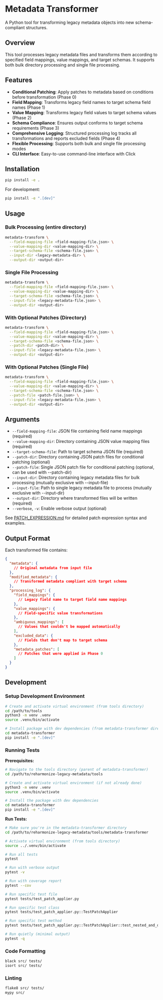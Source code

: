 # Metadata Transformer

A Python tool for transforming legacy metadata objects into new schema-compliant structures.

## Overview

This tool processes legacy metadata files and transforms them according to specified field mappings, value mappings, and target schemas. It supports both bulk directory processing and single file processing.

## Features

- **Conditional Patching**: Apply patches to metadata based on conditions before transformation (Phase 0)
- **Field Mapping**: Transforms legacy field names to target schema field names (Phase 1)
- **Value Mapping**: Transforms legacy field values to target schema values (Phase 2)
- **Schema Compliance**: Ensures output conforms to target schema requirements (Phase 3)
- **Comprehensive Logging**: Structured processing log tracks all transformations and reports excluded fields (Phase 4)
- **Flexible Processing**: Supports both bulk and single file processing modes
- **CLI Interface**: Easy-to-use command-line interface with Click

## Installation

```bash
pip install -e .
```

For development:
```bash
pip install -e ".[dev]"
```

## Usage

### Bulk Processing (entire directory)
```bash
metadata-transform \
  --field-mapping-file <field-mapping-file.json> \
  --value-mapping-dir <value-mapping-dir> \
  --target-schema-file <schema-file.json> \
  --input-dir <legacy-metadata-dir> \
  --output-dir <output-dir>
```

### Single File Processing
```bash
metadata-transform \
  --field-mapping-file <field-mapping-file.json> \
  --value-mapping-dir <value-mapping-dir> \
  --target-schema-file <schema-file.json> \
  --input-file <legacy-metadata-file.json> \
  --output-dir <output-dir>
```

### With Optional Patches (Directory)
```bash
metadata-transform \
  --field-mapping-file <field-mapping-file.json> \
  --value-mapping-dir <value-mapping-dir> \
  --target-schema-file <schema-file.json> \
  --patch-dir <patch-dir> \
  --input-file <legacy-metadata-file.json> \
  --output-dir <output-dir>
```

### With Optional Patches (Single File)
```bash
metadata-transform \
  --field-mapping-file <field-mapping-file.json> \
  --value-mapping-dir <value-mapping-dir> \
  --target-schema-file <schema-file.json> \
  --patch-file <patch-file.json> \
  --input-file <legacy-metadata-file.json> \
  --output-dir <output-dir>
```

## Arguments

- `--field-mapping-file`: JSON file containing field name mappings (required)
- `--value-mapping-dir`: Directory containing JSON value mapping files (required)
- `--target-schema-file`: Path to target schema JSON file (required)
- `--patch-dir`: Directory containing JSON patch files for conditional patching (optional)
- `--patch-file`: Single JSON patch file for conditional patching (optional, can be used with --patch-dir)
- `--input-dir`: Directory containing legacy metadata files for bulk processing (mutually exclusive with --input-file)
- `--input-file`: Path to single legacy metadata file to process (mutually exclusive with --input-dir)
- `--output-dir`: Directory where transformed files will be written (required)
- `--verbose`, `-v`: Enable verbose output (optional)

See [PATCH_EXPRESSION.md](PATCH_EXPRESSION.md) for detailed patch expression syntax and examples.

## Output Format

Each transformed file contains:
```json
{
  "metadata": {
    // Original metadata from input file
  },
  "modified_metadata": {
    // Transformed metadata compliant with target schema
  },
  "processing_log": {
    "field_mappings": {
      // Legacy field name to target field name mappings
    },
    "value_mappings": {
      // Field-specific value transformations
    },
    "ambiguous_mappings": [
      // Values that couldn't be mapped automatically
    ],
    "excluded_data": {
      // Fields that don't map to target schema
    },
    "metadata_patches": [
      // Patches that were applied in Phase 0
    ]
  }
}
```

## Development

### Setup Development Environment

```bash
# Create and activate virtual environment (from tools directory)
cd /path/to/tools
python3 -m venv .venv
source .venv/bin/activate

# Install package with dev dependencies (from metadata-transformer directory)
cd metadata-transformer
pip install -e ".[dev]"
```

### Running Tests

**Prerequisites:**
```bash
# Navigate to the tools directory (parent of metadata-transformer)
cd /path/to/reharmonize-legacy-metadata/tools

# Create and activate virtual environment (if not already done)
python3 -m venv .venv
source .venv/bin/activate

# Install the package with dev dependencies
cd metadata-transformer
pip install -e ".[dev]"
```

**Run Tests:**
```bash
# Make sure you're in the metadata-transformer directory
cd /path/to/reharmonize-legacy-metadata/tools/metadata-transformer

# Activate virtual environment (from tools directory)
source ../.venv/bin/activate

# Run all tests
pytest

# Run with verbose output
pytest -v

# Run with coverage report
pytest --cov

# Run specific test file
pytest tests/test_patch_applier.py

# Run specific test class
pytest tests/test_patch_applier.py::TestPatchApplier

# Run specific test method
pytest tests/test_patch_applier.py::TestPatchApplier::test_nested_and_or_logic

# Run quietly (minimal output)
pytest -q
```

### Code Formatting
```bash
black src/ tests/
isort src/ tests/
```

### Linting
```bash
flake8 src/ tests/
mypy src/
```